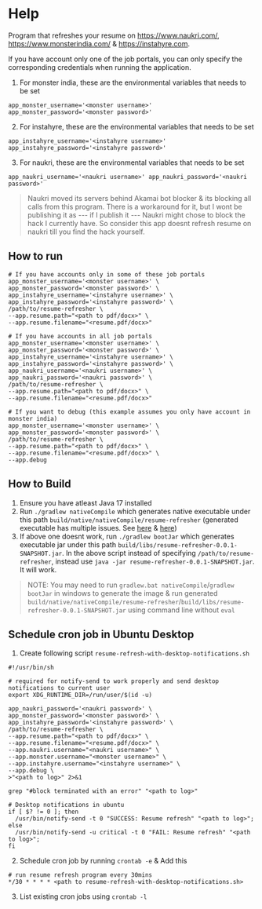 # Help

Program that refreshes your resume on <https://www.naukri.com/>, <https://www.monsterindia.com/> & <https://instahyre.com>.

If you have account only one of the job portals, you can only specify the corresponding credentials when running the application.

1. For monster india, these are the environmental variables that needs to be set

```shell
app_monster_username='<monster username>' app_monster_password='<monster password>'
```

2. For instahyre, these are the environmental variables that needs to be set

```shell
app_instahyre_username='<instahyre username>' app_instahyre_password='<instahyre password>'
```

3. For naukri, these are the environmental variables that needs to be set

```shell
app_naukri_username='<naukri username>' app_naukri_password='<naukri password>'
```

> Naukri moved its servers behind Akamai bot blocker & its blocking all calls from this program. There is a workaround for it, but I wont be publishing it as --- if I publish it --- Naukri might chose to block the hack I currently have. So consider this app doesnt refresh resume on naukri till you find the hack yourself.

## How to run

```shell
# If you have accounts only in some of these job portals
app_monster_username='<monster username>' \
app_monster_password='<monster password>' \
app_instahyre_username='<instahyre username>' \
app_instahyre_password='<instahyre password>' \
/path/to/resume-refresher \
--app.resume.path="<path to pdf/docx>" \
--app.resume.filename="<resume.pdf/docx>"

# If you have accounts in all job portals
app_monster_username='<monster username>' \
app_monster_password='<monster password>' \
app_instahyre_username='<instahyre username>' \
app_instahyre_password='<instahyre password>' \
app_naukri_username='<naukri username>' \
app_naukri_password='<naukri password>' \
/path/to/resume-refresher \
--app.resume.path="<path to pdf/docx>" \
--app.resume.filename="<resume.pdf/docx>"

# If you want to debug (this example assumes you only have account in monster india)
app_monster_username='<monster username>' \
app_monster_password='<monster password>' \
/path/to/resume-refresher \
--app.resume.path="<path to pdf/docx>" \
--app.resume.filename="<resume.pdf/docx>" \
--app.debug
```

## How to Build

1. Ensure you have atleast Java 17 installed
2. Run `./gradlew nativeCompile` which generates native executable under this path `build/native/nativeCompile/resume-refresher` (generated executable has multiple issues. See [here](https://github.com/spring-projects-experimental/spring-native/issues/1698) & [here](https://github.com/spring-projects-experimental/spring-native/issues/1694))
3. If above one doesnt work, run `./gradlew bootJar` which generates executable jar under this path `build/libs/resume-refresher-0.0.1-SNAPSHOT.jar`. In the above script instead of specifying `/path/to/resume-refresher`, instead use `java -jar resume-refresher-0.0.1-SNAPSHOT.jar`. It will work.

> NOTE: You may need to run `gradlew.bat nativeCompile`/`gradlew bootJar` in windows to generate the image & run generated `build/native/nativeCompile/resume-refresher`/`build/libs/resume-refresher-0.0.1-SNAPSHOT.jar` using command line without `eval`

## Schedule cron job in Ubuntu Desktop

1. Create following script `resume-refresh-with-desktop-notifications.sh`
```shell
#!/usr/bin/sh

# required for notify-send to work properly and send desktop notifications to current user
export XDG_RUNTIME_DIR=/run/user/$(id -u)

app_naukri_password='<naukri password>' \
app_monster_password='<monster password>' \
app_instahyre_password='<instahyre password>' \
/path/to/resume-refresher \
--app.resume.path="<path to pdf/docx>" \
--app.resume.filename="<resume.pdf/docx>" \
--app.naukri.username="<naukri username>" \
--app.monster.username="<monster username>" \
--app.instahyre.username="<instahyre username>" \
--app.debug \
>"<path to log>" 2>&1

grep "#block terminated with an error" "<path to log>"

# Desktop notifications in ubuntu
if [ $? != 0 ]; then
  /usr/bin/notify-send -t 0 "SUCCESS: Resume refresh" "<path to log>";
else
  /usr/bin/notify-send -u critical -t 0 "FAIL: Resume refresh" "<path to log>";
fi
```
2. Schedule cron job by running `crontab -e` & Add this
```shell
# run resume refresh program every 30mins
*/30 * * * * <path to resume-refresh-with-desktop-notifications.sh>
```
3. List existing cron jobs using `crontab -l`
